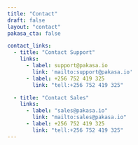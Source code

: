 ```yaml
---
title: "Contact"
draft: false
layout: "contact"
pakasa_cta: false

contact_links:
  - title: "Contact Support"
    links:
      - label: support@pakasa.io
        link: 'mailto:support@pakasa.io'
      - label: +256 752 419 325
        link: "tell:+256 752 419 325"

  - title: "Contact Sales"
    links:
      - label: "sales@pakasa.io"
        link: "mailto:sales@pakasa.io"
      - label: +256 752 419 325
        link: "tell:+256 752 419 325"
---
```

